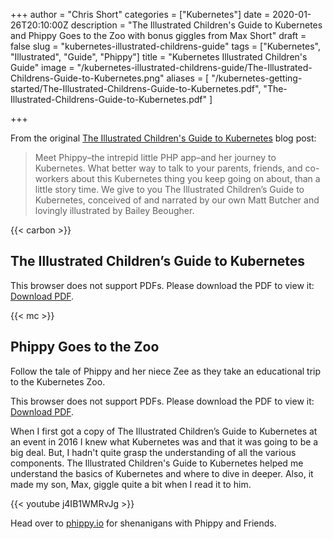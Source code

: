 +++
author = "Chris Short"
categories = ["Kubernetes"]
date = 2020-01-26T20:10:00Z
description = "The Illustrated Children's Guide to Kubernetes and Phippy Goes to the Zoo with bonus giggles from Max Short"
draft = false
slug = "kubernetes-illustrated-childrens-guide"
tags = ["Kubernetes", "Illustrated", "Guide", "Phippy"]
title = "Kubernetes Illustrated Children's Guide"
image = "/kubernetes-illustrated-childrens-guide/The-Illustrated-Childrens-Guide-to-Kubernetes.png"
aliases = [
  "/kubernetes-getting-started/The-Illustrated-Childrens-Guide-to-Kubernetes.pdf",
  "The-Illustrated-Childrens-Guide-to-Kubernetes.pdf"
]

+++

From the original [The Illustrated Children's Guide to Kubernetes](https://kubernetes.io/blog/2016/06/illustrated-childrens-guide-to-kubernetes/) blog post:

> Meet Phippy–the intrepid little PHP app–and her journey to Kubernetes. What better way to talk to your parents, friends, and co-workers about this Kubernetes thing you keep going on about, than a little story time. We give to you The Illustrated Children’s Guide to Kubernetes, conceived of and narrated by our own Matt Butcher and lovingly illustrated by Bailey Beougher.

{{< carbon >}}

## The Illustrated Children’s Guide to Kubernetes

<object data="/pdf/Illustrated-Childrens-Guide-to-Kubernetes.pdf" type="application/pdf" width="700px" height="700px">
        <p>This browser does not support PDFs. Please download the PDF to view it: <a href="/pdf/Illustrated-Childrens-Guide-to-Kubernetes.pdf">Download PDF</a>.</p>
</object>

{{< mc >}}

## Phippy Goes to the Zoo

Follow the tale of Phippy and her niece Zee as they take an educational trip to the Kubernetes Zoo.

<object data="/pdf/Phippy-Goes-To-The-Zoo.pdf" type="application/pdf" width="700px" height="700px">
        <p>This browser does not support PDFs. Please download the PDF to view it: <a href="/pdf/Phippy-Goes-To-The-Zoo.pdf">Download PDF</a>.</p>
</object>

When I first got a copy of The Illustrated Children’s Guide to Kubernetes at an event in 2016 I knew what Kubernetes was and that it was going to be a big deal. But, I hadn't quite grasp the understanding of all the various components. The Illustrated Children's Guide to Kubernetes helped me understand the basics of Kubernetes and where to dive in deeper. Also, it made my son, Max, giggle quite a bit when I read it to him.

{{< youtube j4IB1WMRvJg >}}

Head over to [phippy.io](http://phippy.io/) for shenanigans with Phippy and Friends.
